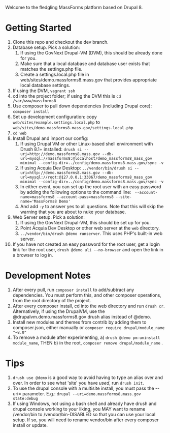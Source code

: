 Welcome to the fledgling MassForms platform based on Drupal 8.

Getting Started
==============
1. Clone this repo and checkout the dev branch.
1. Database setup. Pick a solution: 
    1. If using the GovNext Drupal-VM (DVM), this should be already done for you.
    1. Make sure that a local database and database user exists that matches the settings.php file.
    1. Create a settings.local.php file in web/sites/demo.massforms8.mass.gov that provides appropriate local database settings.
1. If using the DVM, `vagrant ssh`
1. cd into the project folder; if using the DVM this is `cd /var/www/massforms8`  
1. Use composer to pull down dependencies (including Drupal core): `composer install`
1. Set up development configuration: copy `web/sites/example.settings.local.php` to `web/sites/demo.massforms8.mass.gov/settings.local.php`
1. `cd web`
1. Install Drupal and import our config:
    1. If using Drupal VM or other Linux-based shell environment with Drush 8.1+ installed: `drush si --uri=http://demo.massforms8.mass.gov --db-url=mysql://massforms8:@localhost/demo_massforms8_mass_gov minimal --config-dir=../config/demo.massforms8.mass.gov/sync -v`
    1. If using Acquia Dev Desktop: `../vendor/bin/drush si --uri=http://demo.massforms8.mass.gov --db-url=mysql://root:@127.0.0.1:33067/demo_massforms8_mass_gov minimal --config-dir=../config/demo.massforms8.mass.gov/sync -v`
    1. In either event, you can set up the root user with an easy password by adding the following options to the command line: ` --account-name=massforms8 --account-pass=massforms8 --site-name='MassForms8 Demo'`
    1. And add `-y` to answer yes to all questions.  Note that this will skip the warning that you are about to nuke your database.
1. Web Server setup. Pick a solution:
    1. If using the GovNext Drupal-VM, this should be set up for you.
    1. Point Acquia Dev Desktop or other web server at the `web` directory.
    1. `../vendor/bin/drush @demo runserver`. This uses PHP's built-in web server. 
1. If you have not created an easy password for the root user, get a login link for the root user, `drush @demo uli --no-browser` and open the link in a browser to log in.

Development Notes
==============
1. After every pull, run `composer install` to add/subtract any dependencies. You must perform this, and other composer operations, from the root directory of the project.
1. After every composer install, cd into the web directory and run `drush cr`.  Alternatively, if using the DrupalVM, use the @drupalvm.demo.massforms8.gov drush alias instead of @demo.
1. Install new modules and themes from contrib by adding them to composer.json, either manually or `composer require drupal/module_name "~8.0"`
1. To remove a module after experimenting, a) `drush @demo pm-uninstall module_name`, THEN b) in the root, `composer remove drupal/module_name` .

Tips
==============
1. `drush use @demo` is a good way to avoid having to type an alias over and over. In order to see what 'site' you have _used_, run `drush init`.
1. To use the drupal console with a multisite install, you must pass the --uri= parameter.  E.g.: `drupal --uri=demo.massforms8.mass.gov state:debug`
1. If using Windows, not using a bash shell and already have drush and drupal console working to your liking, you MAY want to rename /vendor/bin to /vendor/bin-DISABLED so that you can use your local setup.  If so, you will need to rename vendor/bin after every composer install or update.
